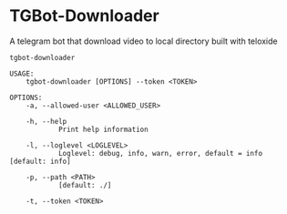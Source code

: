# TGBot-Downloader

A telegram bot that download video to local directory built with teloxide

```
tgbot-downloader 

USAGE:
    tgbot-downloader [OPTIONS] --token <TOKEN>

OPTIONS:
    -a, --allowed-user <ALLOWED_USER>

    -h, --help
            Print help information

    -l, --loglevel <LOGLEVEL>
            Loglevel: debug, info, warn, error, default = info [default: info]

    -p, --path <PATH>
            [default: ./]

    -t, --token <TOKEN>
```

